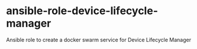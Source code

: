 # ansible-role-device-lifecycle-manager
Ansible role to create a docker swarm service for Device Lifecycle Manager
